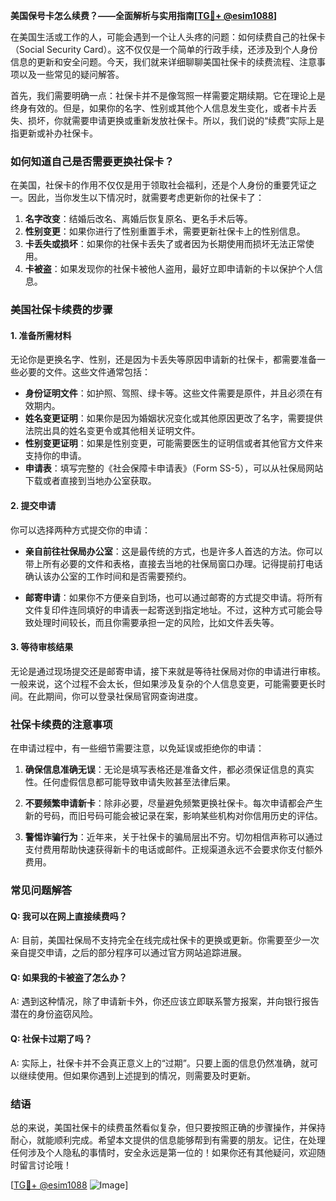 **美国保号卡怎么续费？——全面解析与实用指南[[TG💪+ @esim1088](https://t.me/s/esim1088)]**

在美国生活或工作的人，可能会遇到一个让人头疼的问题：如何续费自己的社保卡（Social Security Card）。这不仅仅是一个简单的行政手续，还涉及到个人身份信息的更新和安全问题。今天，我们就来详细聊聊美国社保卡的续费流程、注意事项以及一些常见的疑问解答。

首先，我们需要明确一点：社保卡并不是像驾照一样需要定期续期。它在理论上是终身有效的。但是，如果你的名字、性别或其他个人信息发生变化，或者卡片丢失、损坏，你就需要申请更换或重新发放社保卡。所以，我们说的“续费”实际上是指更新或补办社保卡。

### 如何知道自己是否需要更换社保卡？

在美国，社保卡的作用不仅仅是用于领取社会福利，还是个人身份的重要凭证之一。因此，当你发生以下情况时，就需要考虑更新你的社保卡了：

1. **名字改变**：结婚后改名、离婚后恢复原名、更名手术后等。
2. **性别变更**：如果你进行了性别重置手术，需要更新社保卡上的性别信息。
3. **卡丢失或损坏**：如果你的社保卡丢失了或者因为长期使用而损坏无法正常使用。
4. **卡被盗**：如果发现你的社保卡被他人盗用，最好立即申请新的卡以保护个人信息。

### 美国社保卡续费的步骤

#### 1. 准备所需材料

无论你是更换名字、性别，还是因为卡丢失等原因申请新的社保卡，都需要准备一些必要的文件。这些文件通常包括：

- **身份证明文件**：如护照、驾照、绿卡等。这些文件需要是原件，并且必须在有效期内。
- **姓名变更证明**：如果你是因为婚姻状况变化或其他原因更改了名字，需要提供法院出具的姓名变更令或其他相关证明文件。
- **性别变更证明**：如果是性别变更，可能需要医生的证明信或者其他官方文件来支持你的申请。
- **申请表**：填写完整的《社会保障卡申请表》（Form SS-5），可以从社保局网站下载或者直接到当地办公室获取。

#### 2. 提交申请

你可以选择两种方式提交你的申请：

- **亲自前往社保局办公室**：这是最传统的方式，也是许多人首选的方法。你可以带上所有必要的文件和表格，直接去当地的社保局窗口办理。记得提前打电话确认该办公室的工作时间和是否需要预约。
  
- **邮寄申请**：如果你不方便亲自到场，也可以通过邮寄的方式提交申请。将所有文件复印件连同填好的申请表一起寄送到指定地址。不过，这种方式可能会导致处理时间较长，而且你需要承担一定的风险，比如文件丢失等。

#### 3. 等待审核结果

无论是通过现场提交还是邮寄申请，接下来就是等待社保局对你的申请进行审核。一般来说，这个过程不会太长，但如果涉及复杂的个人信息变更，可能需要更长时间。在此期间，你可以登录社保局官网查询进度。

### 社保卡续费的注意事项

在申请过程中，有一些细节需要注意，以免延误或拒绝你的申请：

1. **确保信息准确无误**：无论是填写表格还是准备文件，都必须保证信息的真实性。任何虚假信息都可能导致申请失败甚至法律后果。
   
2. **不要频繁申请新卡**：除非必要，尽量避免频繁更换社保卡。每次申请都会产生新的号码，而旧号码可能会被记录在案，影响某些机构对你信用历史的评估。

3. **警惕诈骗行为**：近年来，关于社保卡的骗局层出不穷。切勿相信声称可以通过支付费用帮助快速获得新卡的电话或邮件。正规渠道永远不会要求你支付额外费用。

### 常见问题解答

#### Q: 我可以在网上直接续费吗？
A: 目前，美国社保局不支持完全在线完成社保卡的更换或更新。你需要至少一次亲自提交申请，之后的部分程序可以通过官方网站追踪进展。

#### Q: 如果我的卡被盗了怎么办？
A: 遇到这种情况，除了申请新卡外，你还应该立即联系警方报案，并向银行报告潜在的身份盗窃风险。

#### Q: 社保卡过期了吗？
A: 实际上，社保卡并不会真正意义上的“过期”。只要上面的信息仍然准确，就可以继续使用。但如果你遇到上述提到的情况，则需要及时更新。

### 结语

总的来说，美国社保卡的续费虽然看似复杂，但只要按照正确的步骤操作，并保持耐心，就能顺利完成。希望本文提供的信息能够帮到有需要的朋友。记住，在处理任何涉及个人隐私的事情时，安全永远是第一位的！如果你还有其他疑问，欢迎随时留言讨论哦！

[[TG💪+ @esim1088](https://t.me/s/esim1088) ![Image](https://i.postimg.cc/4NQfJmqS/Snipaste-2025-05-13-00-14-12.png)]